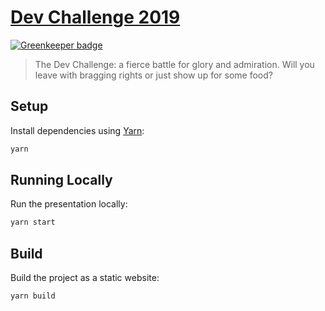 # [Dev Challenge 2019](https://dev-challenge-2019.now.sh/)

[![Greenkeeper badge](https://badges.greenkeeper.io/gsandf/dev-challenge-2019.svg)](https://greenkeeper.io/)

> The Dev Challenge: a fierce battle for glory and admiration. Will you leave
> with bragging rights or just show up for some food?

## Setup

Install dependencies using [Yarn](https://yarnpkg.com/):

```sh
yarn
```

## Running Locally

Run the presentation locally:

```sh
yarn start
```

## Build

Build the project as a static website:

```sh
yarn build
```
